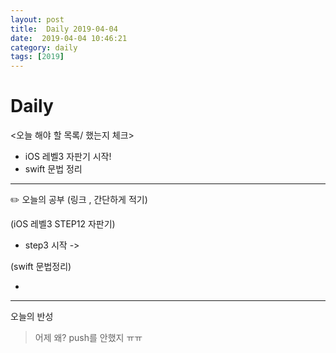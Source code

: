 ```yaml
---
layout: post
title:  Daily 2019-04-04
date:  2019-04-04 10:46:21
category: daily
tags: [2019]
---
```


# Daily

<오늘 해야 할 목록/ 했는지 체크>

- iOS 레벨3 자판기 시작!
- swift 문법 정리

------

✏️ 오늘의 공부 (링크 , 간단하게 적기)

(iOS 레벨3  STEP12 자판기)

- step3 시작 ->

(swift 문법정리)

- 



------

오늘의 반성

> 어제 왜? push를 안했지 ㅠㅠ 
>
> 
